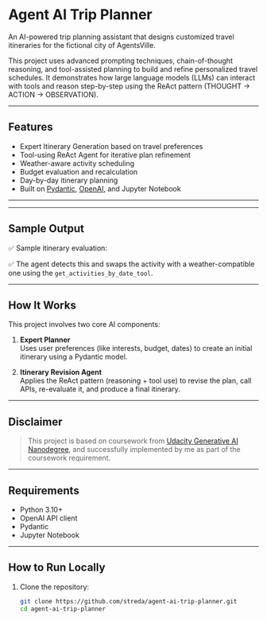 # Agent AI Trip Planner

An AI-powered trip planning assistant that designs customized travel itineraries for the fictional city of AgentsVille.

This project uses advanced prompting techniques, chain-of-thought reasoning, and tool-assisted planning to build and refine personalized travel schedules. It demonstrates how large language models (LLMs) can interact with tools and reason step-by-step using the ReAct pattern (THOUGHT → ACTION → OBSERVATION).

---

## Features

- Expert Itinerary Generation based on travel preferences
- Tool-using ReAct Agent for iterative plan refinement
- Weather-aware activity scheduling
- Budget evaluation and recalculation
- Day-by-day itinerary planning
- Built on [Pydantic](https://docs.pydantic.dev), [OpenAI](https://openai.com/), and Jupyter Notebook

---

---

## Sample Output

✅ Sample itinerary evaluation:

✅ The agent detects this and swaps the activity with a weather-compatible one using the `get_activities_by_date_tool`.

---

## How It Works

This project involves two core AI components:

1. **Expert Planner**  
   Uses user preferences (like interests, budget, dates) to create an initial itinerary using a Pydantic model.

2. **Itinerary Revision Agent**  
   Applies the ReAct pattern (reasoning + tool use) to revise the plan, call APIs, re-evaluate it, and produce a final itinerary.

---

## Disclaimer

> This project is based on coursework from [Udacity Generative AI Nanodegree](https://www.udacity.com/course/generative-ai--nd936), and successfully implemented by me as part of the coursework requirement.


---

## Requirements

- Python 3.10+
- OpenAI API client
- Pydantic
- Jupyter Notebook

---

## How to Run Locally

1. Clone the repository:
   ```bash
   git clone https://github.com/streda/agent-ai-trip-planner.git
   cd agent-ai-trip-planner